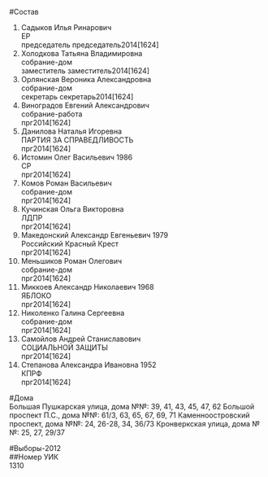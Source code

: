 #Состав  
1. Садыков Илья Ринарович  
    ЕР  
    председатель председатель2014[1624]  
2. Холодкова Татьяна Владимировна  
    собрание-дом  
    заместитель заместитель2014[1624]  
3. Орлянская Вероника Александровна  
    собрание-дом  
    секретарь секретарь2014[1624]  
4. Виноградов Евгений Александрович  
    собрание-работа  
    прг2014[1624]  
5. Данилова Наталья Игоревна  
    ПАРТИЯ ЗА СПРАВЕДЛИВОСТЬ  
    прг2014[1624]  
6. Истомин Олег Васильевич 1986  
    СР  
    прг2014[1624]  
7. Комов Роман Васильевич  
    собрание-дом  
    прг2014[1624]  
8. Кучинская Ольга Викторовна  
    ЛДПР  
    прг2014[1624]  
9. Македонский Александр Евгеньевич 1979  
    Российский Красный Крест  
    прг2014[1624]  
10. Меньшиков Роман Олегович  
    собрание-дом  
    прг2014[1624]  
11. Миккоев Александр Николаевич 1968  
    ЯБЛОКО  
    прг2014[1624]  
12. Николенко Галина Сергеевна  
    собрание-дом  
    прг2014[1624]  
13. Самойлов Андрей Станиславович  
    СОЦИАЛЬНОЙ ЗАЩИТЫ  
    прг2014[1624]  
14. Степанова Александра Ивановна 1952  
    КПРФ  
    прг2014[1624]  
  
  
#Дома  
Большая Пушкарская улица, дома №№: 39, 41, 43, 45, 47, 62 Большой проспект П.С., дома №№: 61/3, 63, 65, 67, 69, 71 Каменноостровский проспект, дома №№: 24, 26-28, 34, 36/73 Кронверкская улица, дома №№: 25, 27, 29/37  
  
#Выборы-2012  
##Номер УИК  
1310  
